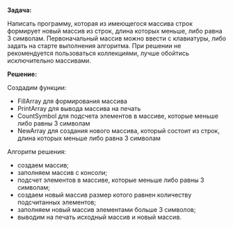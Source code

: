 **Задача:**


Написать программу, которая из имеющегося массива строк формирует 
новый массив из строк, длина которых меньше, либо равна 3 
символам. Первоначальный массив можно ввести с клавиатуры, либо
задать на старте выполнения алгоритма. При решении не 
рекомендуется пользоваться коллекциями, лучше обойтись 
исключительно массивами.


**Решение:**


Создадим функции:


- FillArray для формирования массива
- PrintArray для вывода массива на печать
- CountSymbol для подсчета элементов в массиве, которые меньше либо равны 3 символам
- NewArray для создания нового массива, который состоит из строк, длина которых меньше либо равна 3 символам

Алгоритм решения:

- создаем массив;
- заполняем массив с консоли;
- подсчет элементов в массиве, которые меньше либо равны 3 символам;
- создаем новый массив размер котого равнен количеству подсчитанных элементов;
- заполняем новый массив элементами больше 3 символов;
- выводим на печать исходный массив и новый массив.